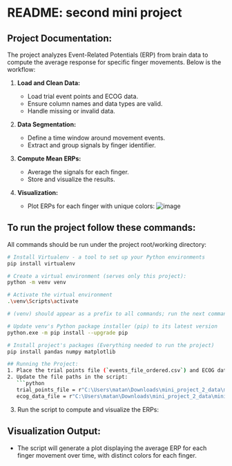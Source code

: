 # README: second mini project

## Project Documentation:
The project analyzes Event-Related Potentials (ERP) from brain data to compute the average response for specific finger movements. Below is the workflow:

1. **Load and Clean Data:**
   - Load trial event points and ECOG data.
   - Ensure column names and data types are valid.
   - Handle missing or invalid data.

2. **Data Segmentation:**
   - Define a time window around movement events.
   - Extract and group signals by finger identifier.

3. **Compute Mean ERPs:**
   - Average the signals for each finger.
   - Store and visualize the results.

4. **Visualization:**
   - Plot ERPs for each finger with unique colors:
     ![image](https://github.com/user-attachments/assets/3292e25c-42b2-4f20-a4db-f205afd8657c)

## To run the project follow these commands:
All commands should be run under the project root/working directory:

```bash
# Install Virtualenv - a tool to set up your Python environments
pip install virtualenv

# Create a virtual environment (serves only this project):
python -m venv venv

# Activate the virtual environment
.\venv\Scripts\activate

# (venv) should appear as a prefix to all commands; run the next command after activating venv

# Update venv's Python package installer (pip) to its latest version
python.exe -m pip install --upgrade pip

# Install project's packages (Everything needed to run the project)
pip install pandas numpy matplotlib

## Running the Project:
1. Place the trial points file (`events_file_ordered.csv`) and ECOG data file (`brain_data_channel_one.csv`) in the working directory.
2. Update the file paths in the script:
   ```python
   trial_points_file = r"C:\Users\matan\Downloads\mini_project_2_data\mini_project_2_data\events_file_ordered.csv"
   ecog_data_file = r"C:\Users\matan\Downloads\mini_project_2_data\mini_project_2_data\brain_data_channel_one.csv"
   ```
3. Run the script to compute and visualize the ERPs:

## Visualization Output:
- The script will generate a plot displaying the average ERP for each finger movement over time, with distinct colors for each finger.


